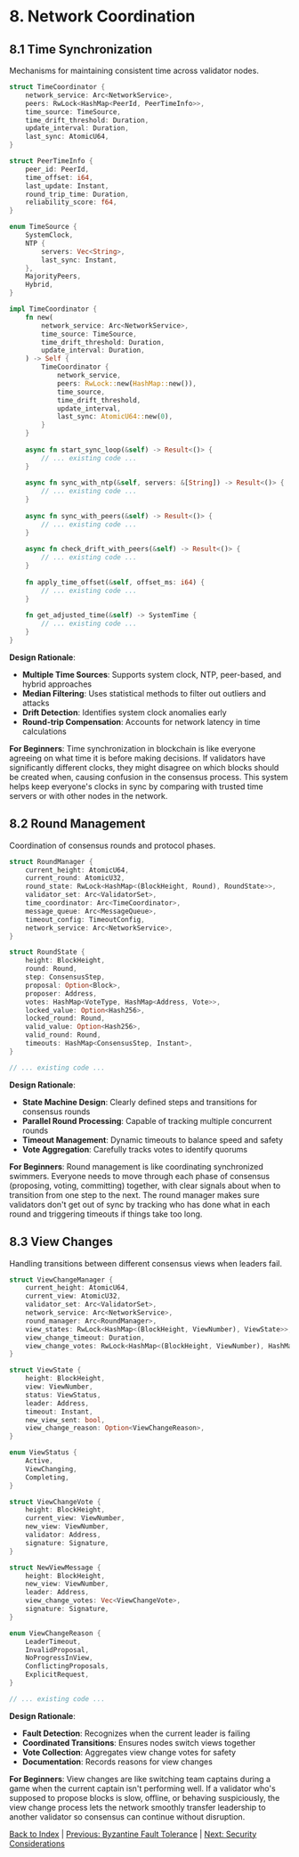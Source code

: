 # 8. Network Coordination

## 8.1 Time Synchronization
Mechanisms for maintaining consistent time across validator nodes.

```rust
struct TimeCoordinator {
    network_service: Arc<NetworkService>,
    peers: RwLock<HashMap<PeerId, PeerTimeInfo>>,
    time_source: TimeSource,
    time_drift_threshold: Duration,
    update_interval: Duration,
    last_sync: AtomicU64,
}

struct PeerTimeInfo {
    peer_id: PeerId,
    time_offset: i64,
    last_update: Instant,
    round_trip_time: Duration,
    reliability_score: f64,
}

enum TimeSource {
    SystemClock,
    NTP {
        servers: Vec<String>,
        last_sync: Instant,
    },
    MajorityPeers,
    Hybrid,
}

impl TimeCoordinator {
    fn new(
        network_service: Arc<NetworkService>,
        time_source: TimeSource,
        time_drift_threshold: Duration,
        update_interval: Duration,
    ) -> Self {
        TimeCoordinator {
            network_service,
            peers: RwLock::new(HashMap::new()),
            time_source,
            time_drift_threshold,
            update_interval,
            last_sync: AtomicU64::new(0),
        }
    }
    
    async fn start_sync_loop(&self) -> Result<()> {
        // ... existing code ...
    }
    
    async fn sync_with_ntp(&self, servers: &[String]) -> Result<()> {
        // ... existing code ...
    }
    
    async fn sync_with_peers(&self) -> Result<()> {
        // ... existing code ...
    }
    
    async fn check_drift_with_peers(&self) -> Result<()> {
        // ... existing code ...
    }
    
    fn apply_time_offset(&self, offset_ms: i64) {
        // ... existing code ...
    }
    
    fn get_adjusted_time(&self) -> SystemTime {
        // ... existing code ...
    }
}
```

**Design Rationale**:
- **Multiple Time Sources**: Supports system clock, NTP, peer-based, and hybrid approaches
- **Median Filtering**: Uses statistical methods to filter out outliers and attacks
- **Drift Detection**: Identifies system clock anomalies early
- **Round-trip Compensation**: Accounts for network latency in time calculations

**For Beginners**: Time synchronization in blockchain is like everyone agreeing on what time it is before making decisions. If validators have significantly different clocks, they might disagree on which blocks should be created when, causing confusion in the consensus process. This system helps keep everyone's clocks in sync by comparing with trusted time servers or with other nodes in the network.

## 8.2 Round Management
Coordination of consensus rounds and protocol phases.

```rust
struct RoundManager {
    current_height: AtomicU64,
    current_round: AtomicU32,
    round_state: RwLock<HashMap<(BlockHeight, Round), RoundState>>,
    validator_set: Arc<ValidatorSet>,
    time_coordinator: Arc<TimeCoordinator>,
    message_queue: Arc<MessageQueue>,
    timeout_config: TimeoutConfig,
    network_service: Arc<NetworkService>,
}

struct RoundState {
    height: BlockHeight,
    round: Round,
    step: ConsensusStep,
    proposal: Option<Block>,
    proposer: Address,
    votes: HashMap<VoteType, HashMap<Address, Vote>>,
    locked_value: Option<Hash256>,
    locked_round: Round,
    valid_value: Option<Hash256>,
    valid_round: Round,
    timeouts: HashMap<ConsensusStep, Instant>,
}

// ... existing code ...
```

**Design Rationale**:
- **State Machine Design**: Clearly defined steps and transitions for consensus rounds
- **Parallel Round Processing**: Capable of tracking multiple concurrent rounds
- **Timeout Management**: Dynamic timeouts to balance speed and safety
- **Vote Aggregation**: Carefully tracks votes to identify quorums

**For Beginners**: Round management is like coordinating synchronized swimmers. Everyone needs to move through each phase of consensus (proposing, voting, committing) together, with clear signals about when to transition from one step to the next. The round manager makes sure validators don't get out of sync by tracking who has done what in each round and triggering timeouts if things take too long.

## 8.3 View Changes
Handling transitions between different consensus views when leaders fail.

```rust
struct ViewChangeManager {
    current_height: AtomicU64,
    current_view: AtomicU32,
    validator_set: Arc<ValidatorSet>,
    network_service: Arc<NetworkService>,
    round_manager: Arc<RoundManager>,
    view_states: RwLock<HashMap<(BlockHeight, ViewNumber), ViewState>>,
    view_change_timeout: Duration,
    view_change_votes: RwLock<HashMap<(BlockHeight, ViewNumber), HashMap<Address, ViewChangeVote>>>,
}

struct ViewState {
    height: BlockHeight,
    view: ViewNumber,
    status: ViewStatus,
    leader: Address,
    timeout: Instant,
    new_view_sent: bool,
    view_change_reason: Option<ViewChangeReason>,
}

enum ViewStatus {
    Active,
    ViewChanging,
    Completing,
}

struct ViewChangeVote {
    height: BlockHeight,
    current_view: ViewNumber,
    new_view: ViewNumber,
    validator: Address,
    signature: Signature,
}

struct NewViewMessage {
    height: BlockHeight,
    new_view: ViewNumber,
    leader: Address,
    view_change_votes: Vec<ViewChangeVote>,
    signature: Signature,
}

enum ViewChangeReason {
    LeaderTimeout,
    InvalidProposal,
    NoProgressInView,
    ConflictingProposals,
    ExplicitRequest,
}

// ... existing code ...
```

**Design Rationale**:
- **Fault Detection**: Recognizes when the current leader is failing
- **Coordinated Transitions**: Ensures nodes switch views together
- **Vote Collection**: Aggregates view change votes for safety
- **Documentation**: Records reasons for view changes

**For Beginners**: View changes are like switching team captains during a game when the current captain isn't performing well. If a validator who's supposed to propose blocks is slow, offline, or behaving suspiciously, the view change process lets the network smoothly transfer leadership to another validator so consensus can continue without disruption.

[Back to Index](./05-0-consensus-layer-index.md) | [Previous: Byzantine Fault Tolerance](./05.07-consensus-layer-bft.md) | [Next: Security Considerations](./05.09-consensus-layer-security.md)
